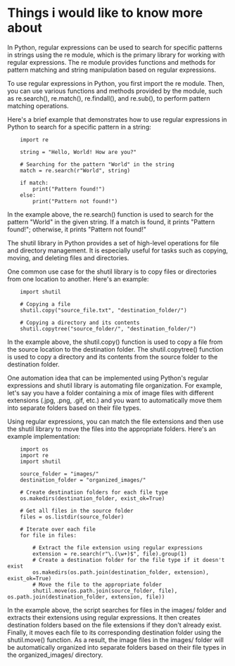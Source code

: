 # Things i would like to know more about

In Python, regular expressions can be used to search for specific patterns in strings using the re module, which is the primary library for working with regular expressions. The re module provides functions and methods for pattern matching and string manipulation based on regular expressions.

To use regular expressions in Python, you first import the re module. Then, you can use various functions and methods provided by the module, such as re.search(), re.match(), re.findall(), and re.sub(), to perform pattern matching operations.

Here's a brief example that demonstrates how to use regular expressions in Python to search for a specific pattern in a string:

        import re

        string = "Hello, World! How are you?"

        # Searching for the pattern "World" in the string
        match = re.search(r"World", string)

        if match:
            print("Pattern found!")
        else:
            print("Pattern not found!")

In the example above, the re.search() function is used to search for the pattern "World" in the given string. If a match is found, it prints "Pattern found!"; otherwise, it prints "Pattern not found!"

The shutil library in Python provides a set of high-level operations for file and directory management. It is especially useful for tasks such as copying, moving, and deleting files and directories.

One common use case for the shutil library is to copy files or directories from one location to another. Here's an example:

        import shutil

        # Copying a file
        shutil.copy("source_file.txt", "destination_folder/")

        # Copying a directory and its contents
        shutil.copytree("source_folder/", "destination_folder/")

In the example above, the shutil.copy() function is used to copy a file from the source location to the destination folder. The shutil.copytree() function is used to copy a directory and its contents from the source folder to the destination folder.

One automation idea that can be implemented using Python's regular expressions and shutil library is automating file organization. For example, let's say you have a folder containing a mix of image files with different extensions (.jpg, .png, .gif, etc.) and you want to automatically move them into separate folders based on their file types.

Using regular expressions, you can match the file extensions and then use the shutil library to move the files into the appropriate folders. Here's an example implementation:

        import os
        import re
        import shutil

        source_folder = "images/"
        destination_folder = "organized_images/"

        # Create destination folders for each file type
        os.makedirs(destination_folder, exist_ok=True)

        # Get all files in the source folder
        files = os.listdir(source_folder)

        # Iterate over each file
        for file in files:

            # Extract the file extension using regular expressions
            extension = re.search(r"\.(\w+)$", file).group(1)
            # Create a destination folder for the file type if it doesn't exist
            os.makedirs(os.path.join(destination_folder, extension), exist_ok=True)
            # Move the file to the appropriate folder
            shutil.move(os.path.join(source_folder, file), os.path.join(destination_folder, extension, file))

In the example above, the script searches for files in the images/ folder and extracts their extensions using regular expressions. It then creates destination folders based on the file extensions if they don't already exist. Finally, it moves each file to its corresponding destination folder using the shutil.move() function. As a result, the image files in the images/ folder will be automatically organized into separate folders based on their file types in the organized_images/ directory.